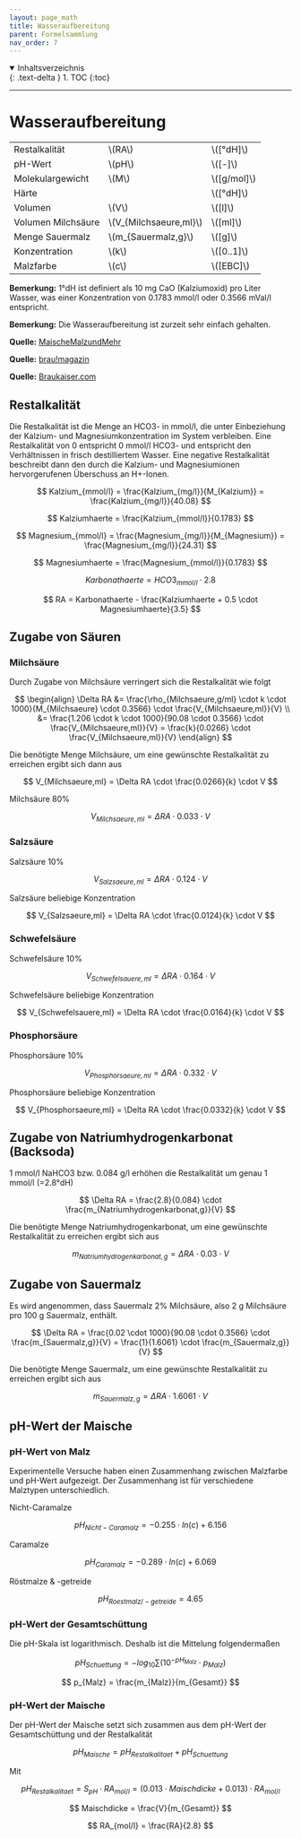 ```yaml
---
layout: page_math
title: Wasseraufbereitung
parent: Formelsammlung
nav_order: 7
---
```


<details open markdown="block">
  <summary>
    Inhaltsverzeichnis
  </summary>
  {: .text-delta }
1. TOC
{:toc}
</details>

---

# Wasseraufbereitung
<table class="table-bordered">
  <tr><td>Restalkalit&auml;t</td><td>\(RA\)</td><td>\([&deg;dH]\)</td></tr>
  <tr><td>pH-Wert</td><td>\(pH\)</td><td>\([-]\)</td></tr>
  <tr><td>Molekulargewicht</td><td>\(M\)</td><td>\([g/mol]\)</td></tr>
  <tr><td>H&auml;rte</td><td></td><td>\([&deg;dH]\)</td></tr>
  <tr><td>Volumen</td><td>\(V\)</td><td>\([l]\)</td></tr>
  <tr><td>Volumen Milchs&auml;ure</td><td>\(V_{Milchsaeure,ml}\)</td><td>\([ml]\)</td></tr>
  <tr><td>Menge Sauermalz</td><td>\(m_{Sauermalz,g}\)</td><td>\([g]\)</td></tr>
  <tr><td>Konzentration</td><td>\(k\)</td><td>\([0..1]\)</td></tr>
  <tr><td>Malzfarbe</td><td>\(c\)</td><td>\([EBC]\)</td></tr>
</table>

**Bemerkung:** 1&deg;dH ist definiert als 10 mg CaO (Kalziumoxid) pro Liter Wasser, was einer Konzentration von 0.1783 mmol/l oder 0.3566 mVal/l entspricht.

**Bemerkung:** Die Wasseraufbereitung ist zurzeit sehr einfach gehalten.

**Quelle:** [MaischeMalzundMehr](http://www.maischemalzundmehr.de/index.php?inhaltmitte=toolswasserrechner)

**Quelle:** [brau!magazin](http://braumagazin.de/article/von-der-wasseranalyse-zum-brauwasser/)

**Quelle:** [Braukaiser.com](http://braukaiser.com/documents/effect_of_water_and_grist_on_mash_pH.pdf)

## Restalkalit&auml;t

Die Restalkalit&auml;t ist die Menge an HCO3- in mmol/l, die unter Einbeziehung der Kalzium- und Magnesiumkonzentration im System verbleiben.
Eine Restalkalit&auml;t von 0 entspricht 0 mmol/l HCO3- und entspricht den Verh&auml;ltnissen in frisch destilliertem Wasser.
Eine negative Restalkalit&auml;t beschreibt dann den durch die Kalzium- und Magnesiumionen hervorgerufenen &Uuml;berschuss an H+-Ionen.

$$ Kalzium_{mmol/l} = \frac{Kalzium_{mg/l}}{M_{Kalzium}} = \frac{Kalzium_{mg/l}}{40.08} $$

$$ Kalziumhaerte = \frac{Kalzium_{mmol/l}}{0.1783} $$

$$ Magnesium_{mmol/l} = \frac{Magnesium_{mg/l}}{M_{Magnesium}} = \frac{Magnesium_{mg/l}}{24.31} $$

$$ Magnesiumhaerte = \frac{Magnesium_{mmol/l}}{0.1783} $$

$$ Karbonathaerte = HCO3_{mmol/l} \cdot 2.8 $$

$$ RA = Karbonathaerte - \frac{Kalziumhaerte + 0.5 \cdot Magnesiumhaerte}{3.5} $$

## Zugabe von S&auml;uren
### Milchs&auml;ure

Durch Zugabe von Milchs&auml;ure verringert sich die Restalkalit&auml;t wie folgt

$$ \begin{align}
\Delta RA &= \frac{\rho_{Milchsaeure,g/ml} \cdot k \cdot 1000}{M_{Milchsaeure} \cdot 0.3566} \cdot \frac{V_{Milchsaeure,ml}}{V} \\
&= \frac{1.206 \cdot k \cdot 1000}{90.08 \cdot 0.3566} \cdot \frac{V_{Milchsaeure,ml}}{V} = \frac{k}{0.0266} \cdot \frac{V_{Milchsaeure,ml}}{V}
\end{align} $$


Die ben&ouml;tigte Menge Milchs&auml;ure, um eine gew&uuml;nschte Restalkalit&auml;t zu erreichen ergibt sich dann aus

$$ V_{Milchsaeure,ml} = \Delta RA \cdot \frac{0.0266}{k} \cdot V $$


Milchs&auml;ure 80%

$$ V_{Milchsaeure,ml} = \Delta RA \cdot 0.033 \cdot V $$


### Salzs&auml;ure

Salzs&auml;ure 10%

$$ V_{Salzsaeure,ml} = \Delta RA \cdot 0.124 \cdot V $$


Salzs&auml;ure beliebige Konzentration

$$ V_{Salzsaeure,ml} = \Delta RA \cdot \frac{0.0124}{k} \cdot V $$


### Schwefels&auml;ure

Schwefels&auml;ure 10%

$$ V_{Schwefelsauere,ml} = \Delta RA \cdot 0.164 \cdot V $$

Schwefels&auml;ure beliebige Konzentration

$$ V_{Schwefelsauere,ml} = \Delta RA \cdot \frac{0.0164}{k} \cdot V $$


### Phosphors&auml;ure

Phosphors&auml;ure 10%

$$ V_{Phosphorsaeure,ml} = \Delta RA \cdot 0.332 \cdot V $$


Phosphors&auml;ure beliebige Konzentration

$$ V_{Phosphorsaeure,ml} = \Delta RA \cdot \frac{0.0332}{k} \cdot V $$


## Zugabe von Natriumhydrogenkarbonat (Backsoda)

1 mmol/l NaHCO3 bzw. 0.084 g/l erh&ouml;hen die Restalkalit&auml;t um genau 1 mmol/l (=2.8°dH)

$$ \Delta RA = \frac{2.8}{0.084} \cdot \frac{m_{Natriumhydrogenkarbonat,g}}{V} $$


Die ben&ouml;tigte Menge Natriumhydrogenkarbonat, um eine gew&uuml;nschte Restalkalit&auml;t zu erreichen ergibt sich aus

$$ m_{Natriumhydrogenkarbonat,g} = \Delta RA \cdot 0.03 \cdot V $$


## Zugabe von Sauermalz

Es wird angenommen, dass Sauermalz 2% Milchs&auml;ure, also 2 g Milchs&auml;ure pro 100 g Sauermalz, enth&auml;lt.

$$ \Delta RA = \frac{0.02 \cdot 1000}{90.08 \cdot 0.3566} \cdot \frac{m_{Sauermalz,g}}{V} = \frac{1}{1.6061} \cdot \frac{m_{Sauermalz,g}}{V} $$


Die ben&ouml;tigte Menge Sauermalz, um eine gew&uuml;nschte Restalkalit&auml;t zu erreichen ergibt sich aus

$$ m_{Sauermalz,g} = \Delta RA \cdot 1.6061 \cdot V $$


## pH-Wert der Maische
### pH-Wert von Malz

Experimentelle Versuche haben einen Zusammenhang zwischen Malzfarbe und pH-Wert aufgezeigt.
Der Zusammenhang ist f&uuml;r verschiedene Malztypen unterschiedlich.


Nicht-Caramalze

$$ pH_{Nicht-Caramalz} = -0.255 \cdot ln(c) + 6.156 $$


Caramalze

$$ pH_{Caramalz} = -0.289 \cdot ln(c) + 6.069 $$


R&ouml;stmalze & -getreide

$$ pH_{Roestmalz/-getreide} = 4.65 $$


### pH-Wert der Gesamtsch&uuml;ttung

Die pH-Skala ist logarithmisch. Deshalb ist die Mittelung folgenderma&szlig;en

$$ pH_{Schuettung} = -log_{10} \sum \left( 10^{-pH_{Malz}} \cdot p_{Malz} \right) $$

$$ p_{Malz} = \frac{m_{Malz}}{m_{Gesamt}} $$


### pH-Wert der Maische

Der pH-Wert der Maische setzt sich zusammen aus dem pH-Wert der Gesamtsch&uuml;ttung und der Restalkalit&auml;t

$$ pH_{Maische} = pH_{Restalkalitaet} + pH_{Schuettung} $$


Mit

$$ pH_{Restalkalitaet} = S_{pH} \cdot RA_{mol/l} = \left( 0.013 \cdot Maischdicke + 0.013 \right)  \cdot RA_{mol/l} $$

$$ Maischdicke = \frac{V}{m_{Gesamt}} $$

$$ RA_{mol/l} = \frac{RA}{2.8} $$
